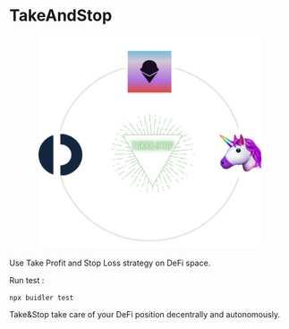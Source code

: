 # TakeAndStop

<p align="center">
  <img width="400" height="380" src="https://raw.githubusercontent.com/Gauddel/TakeAndStop/master/assets/Take%26Stop.png">
</p>

Use Take Profit and Stop Loss strategy on DeFi space.

Run test :
```
npx buidler test
```

Take&Stop take care of your DeFi position decentrally and autonomously.
